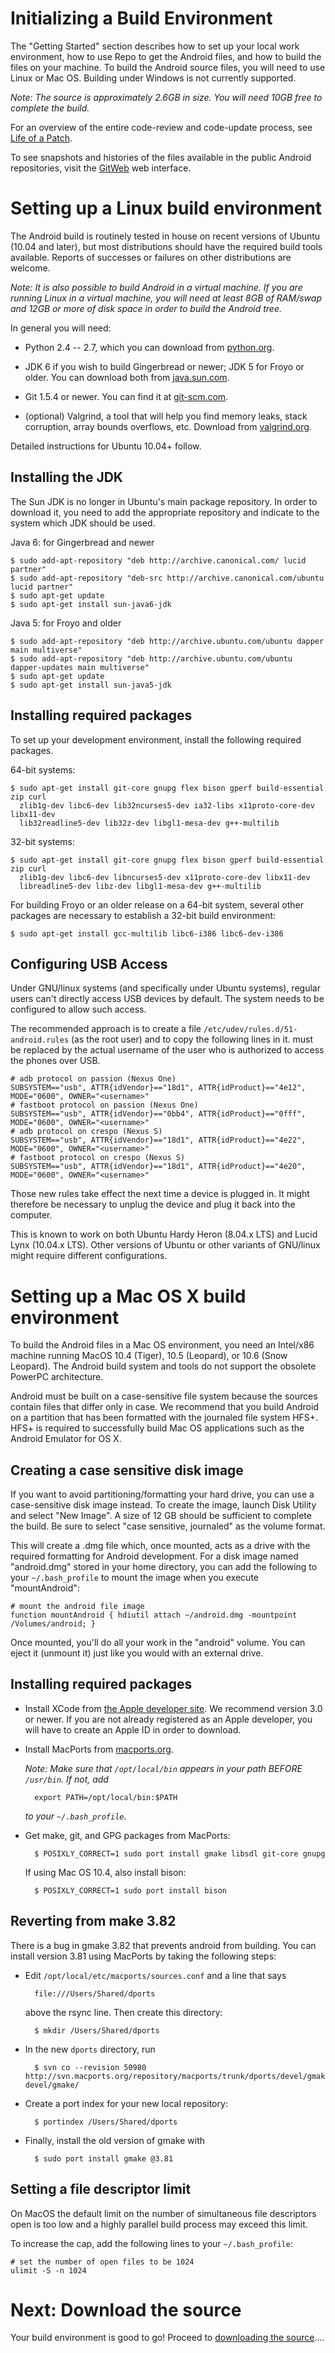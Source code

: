 <!--
   Copyright 2010 The Android Open Source Project 

   Licensed under the Apache License, Version 2.0 (the "License"); 
   you may not use this file except in compliance with the License.
   You may obtain a copy of the License at

       http://www.apache.org/licenses/LICENSE-2.0

   Unless required by applicable law or agreed to in writing, software
   distributed under the License is distributed on an "AS IS" BASIS,
   WITHOUT WARRANTIES OR CONDITIONS OF ANY KIND, either express or implied.
   See the License for the specific language governing permissions and
   limitations under the License.
-->

# Initializing a Build Environment #

The "Getting Started" section describes how to set up your local work environment, how to use Repo to get the Android files, and how to build the files on your machine.  To build the Android source files, you will need to use Linux or Mac OS. Building under Windows is not currently supported.

*Note: The source is approximately 2.6GB in size. You will need 10GB free to complete the build.*

For an overview of the entire code-review and code-update process, see [Life of a Patch](life-of-a-patch.html).

To see snapshots and histories of the files available in the public Android repositories, visit the [GitWeb](http://android.git.kernel.org) web interface.



# Setting up a Linux build environment #

The Android build is routinely tested in house on recent versions of Ubuntu (10.04 and later), but most distributions should have the required build tools available.  Reports of successes or failures on other distributions are welcome.  

*Note: It is also possible to build Android in a virtual machine.  If you are running Linux in a virtual machine, you will need at least 8GB of RAM/swap and 12GB or more of disk space in order to build the Android tree.*

In general you will need:

 - Python 2.4 -- 2.7, which you can download from [python.org](http://www.python.org/download/).

 - JDK 6 if you wish to build Gingerbread or newer; JDK 5 for Froyo or older.  You can download both from [java.sun.com](http://java.sun.com/javase/downloads/).

 - Git 1.5.4 or newer. You can find it at [git-scm.com](http://git-scm.com/download).

 - (optional) Valgrind, a tool that will help you find memory leaks, stack corruption, array bounds overflows, etc. Download from [valgrind.org](http://valgrind.org/downloads/current.html).

Detailed instructions for Ubuntu 10.04+ follow.

## Installing the JDK ##

The Sun JDK is no longer in Ubuntu's main package repository.  In order to download it, you need to add the appropriate repository and indicate to the system which JDK should be used.

Java 6: for Gingerbread and newer

    $ sudo add-apt-repository "deb http://archive.canonical.com/ lucid partner"
    $ sudo add-apt-repository "deb-src http://archive.canonical.com/ubuntu lucid partner"
    $ sudo apt-get update
    $ sudo apt-get install sun-java6-jdk

Java 5: for Froyo and older

    $ sudo add-apt-repository "deb http://archive.ubuntu.com/ubuntu dapper main multiverse"
    $ sudo add-apt-repository "deb http://archive.ubuntu.com/ubuntu dapper-updates main multiverse"
    $ sudo apt-get update
    $ sudo apt-get install sun-java5-jdk

## Installing required packages ##

To set up your development environment, install the following required packages.

64-bit systems:

    $ sudo apt-get install git-core gnupg flex bison gperf build-essential zip curl
      zlib1g-dev libc6-dev lib32ncurses5-dev ia32-libs x11proto-core-dev libx11-dev
      lib32readline5-dev lib32z-dev libgl1-mesa-dev g++-multilib

32-bit systems:

    $ sudo apt-get install git-core gnupg flex bison gperf build-essential zip curl
      zlib1g-dev libc6-dev libncurses5-dev x11proto-core-dev libx11-dev
      libreadline5-dev libz-dev libgl1-mesa-dev g++-multilib

For building Froyo or an older release on a 64-bit system, several other packages are necessary to establish a 32-bit build environment:

    $ sudo apt-get install gcc-multilib libc6-i386 libc6-dev-i386

## Configuring USB Access ##

Under GNU/linux systems (and specifically under Ubuntu systems),
regular users can't directly access USB devices by default. The
system needs to be configured to allow such access.

The recommended approach is to create a file
`/etc/udev/rules.d/51-android.rules` (as the root user) and to copy
the following lines in it. <username> must be replaced by the
actual username of the user who is authorized to access the phones
over USB.

    # adb protocol on passion (Nexus One)
    SUBSYSTEM=="usb", ATTR{idVendor}=="18d1", ATTR{idProduct}=="4e12", MODE="0600", OWNER="<username>"
    # fastboot protocol on passion (Nexus One)
    SUBSYSTEM=="usb", ATTR{idVendor}=="0bb4", ATTR{idProduct}=="0fff", MODE="0600", OWNER="<username>"
    # adb protocol on crespo (Nexus S)
    SUBSYSTEM=="usb", ATTR{idVendor}=="18d1", ATTR{idProduct}=="4e22", MODE="0600", OWNER="<username>"
    # fastboot protocol on crespo (Nexus S)
    SUBSYSTEM=="usb", ATTR{idVendor}=="18d1", ATTR{idProduct}=="4e20", MODE="0600", OWNER="<username>"

Those new rules take effect the next time a device is plugged in.
It might therefore be necessary to unplug the device and plug it
back into the computer.

This is known to work on both Ubuntu Hardy Heron (8.04.x LTS) and
Lucid Lynx (10.04.x LTS). Other versions of Ubuntu or other
variants of GNU/linux might require different configurations.


# Setting up a Mac OS X build environment #

To build the Android files in a Mac OS environment, you need an Intel/x86 machine running MacOS 10.4 (Tiger), 10.5 (Leopard), or 10.6 (Snow Leopard). The Android build system and tools do not support the obsolete PowerPC architecture.

Android must be built on a case-sensitive file system because the sources contain files that differ only in case. We recommend that you build Android on a partition that has been formatted with the journaled file system HFS+.  HFS+ is required to successfully build Mac OS applications such as the Android Emulator for OS X.

## Creating a case sensitive disk image ##

If you want to avoid partitioning/formatting your hard drive, you can use a case-sensitive disk image instead. To create the image, launch Disk Utility and select "New Image".  A size of 12 GB should be sufficient to complete the build.  Be sure to select "case sensitive, journaled" as the volume format.

This will create a .dmg file which, once mounted, acts as a drive with the required formatting for Android development. For a disk image named "android.dmg" stored in your home directory, you can add the following to your `~/.bash_profile` to mount the image when you execute "mountAndroid": 

    # mount the android file image
    function mountAndroid { hdiutil attach ~/android.dmg -mountpoint /Volumes/android; }

Once mounted, you'll do all your work in the "android" volume. You can eject it (unmount it) just like you would with an external drive.

## Installing required packages ##

- Install XCode from [the Apple developer site](http://developer.apple.com/). We recommend version 3.0 or newer.  If you are not already registered as an Apple developer, you will have to create an Apple ID in order to download.

- Install MacPorts from [macports.org](http://www.macports.org/install.php).

    *Note: Make sure that `/opt/local/bin` appears in your path BEFORE `/usr/bin`.  If not, add* 

        export PATH=/opt/local/bin:$PATH

    *to your `~/.bash_profile`.*

- Get make, git, and GPG packages from MacPorts: 

        $ POSIXLY_CORRECT=1 sudo port install gmake libsdl git-core gnupg

    If using Mac OS 10.4, also install bison:

        $ POSIXLY_CORRECT=1 sudo port install bison

## Reverting from make 3.82 ##

There is a bug in gmake 3.82 that prevents android from building.  You can install version 3.81 using MacPorts by taking the following steps:

- Edit `/opt/local/etc/macports/sources.conf` and a line that says 
    
        file:///Users/Shared/dports

    above the rsync line.  Then create this directory: 

        $ mkdir /Users/Shared/dports

- In the new `dports` directory, run 

        $ svn co --revision 50980 http://svn.macports.org/repository/macports/trunk/dports/devel/gmake/ devel/gmake/

- Create a port index for your new local repository: 

        $ portindex /Users/Shared/dports

- Finally, install the old version of gmake with 

        $ sudo port install gmake @3.81

## Setting a file descriptor limit ##

On MacOS the default limit on the number of simultaneous file descriptors open is too low and a highly parallel build process may exceed this limit.  

To increase the cap, add the following lines to your `~/.bash_profile`: 

    # set the number of open files to be 1024
    ulimit -S -n 1024

# Next: Download the source #

Your build environment is good to go!  Proceed to [downloading the source](downloading.html)....
